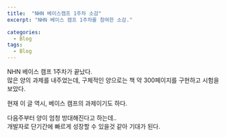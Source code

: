 ```yaml
---
title:  "NHN 베이스캠프 1주차 소감"
excerpt: "NHN 베이스 캠프 1주차를 참여한 소감."

categories:
  - Blog
tags:
  - Blog
---
```


NHN 베이스 캠프 1주차가 끝났다.  
많은 양의 과제를 내주었는데, 구체적인 양으로는 책 약 300페이지를 구현하고 시험을 보았다.  

현재 이 글 역시, 베이스 캠프의 과제이기도 하다.  

다음주부터 양이 엄청 방대해진다고 하는데..  
개발자로 단기간에 빠르게 성장할 수 있을것 같아 기대가 된다.
